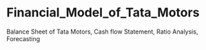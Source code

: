 # Financial_Model_of_Tata_Motors
Balance Sheet of Tata Motors, Cash flow Statement, Ratio Analysis, Forecasting 
